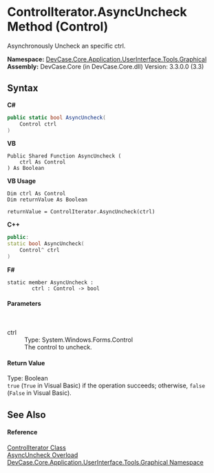 # ControlIterator.AsyncUncheck Method (Control)
 

Asynchronously Uncheck an specific ctrl.

**Namespace:**&nbsp;<a href="N_DevCase_Core_Application_UserInterface_Tools_Graphical">DevCase.Core.Application.UserInterface.Tools.Graphical</a><br />**Assembly:**&nbsp;DevCase.Core (in DevCase.Core.dll) Version: 3.3.0.0 (3.3)

## Syntax

**C#**<br />
``` C#
public static bool AsyncUncheck(
	Control ctrl
)
```

**VB**<br />
``` VB
Public Shared Function AsyncUncheck ( 
	ctrl As Control
) As Boolean
```

**VB Usage**<br />
``` VB Usage
Dim ctrl As Control
Dim returnValue As Boolean

returnValue = ControlIterator.AsyncUncheck(ctrl)
```

**C++**<br />
``` C++
public:
static bool AsyncUncheck(
	Control^ ctrl
)
```

**F#**<br />
``` F#
static member AsyncUncheck : 
        ctrl : Control -> bool 

```


#### Parameters
&nbsp;<dl><dt>ctrl</dt><dd>Type: System.Windows.Forms.Control<br />The control to uncheck.</dd></dl>

#### Return Value
Type: Boolean<br />`true` (`True` in Visual Basic) if the operation succeeds; otherwise, `false` (`False` in Visual Basic).

## See Also


#### Reference
<a href="T_DevCase_Core_Application_UserInterface_Tools_Graphical_ControlIterator">ControlIterator Class</a><br /><a href="Overload_DevCase_Core_Application_UserInterface_Tools_Graphical_ControlIterator_AsyncUncheck">AsyncUncheck Overload</a><br /><a href="N_DevCase_Core_Application_UserInterface_Tools_Graphical">DevCase.Core.Application.UserInterface.Tools.Graphical Namespace</a><br />